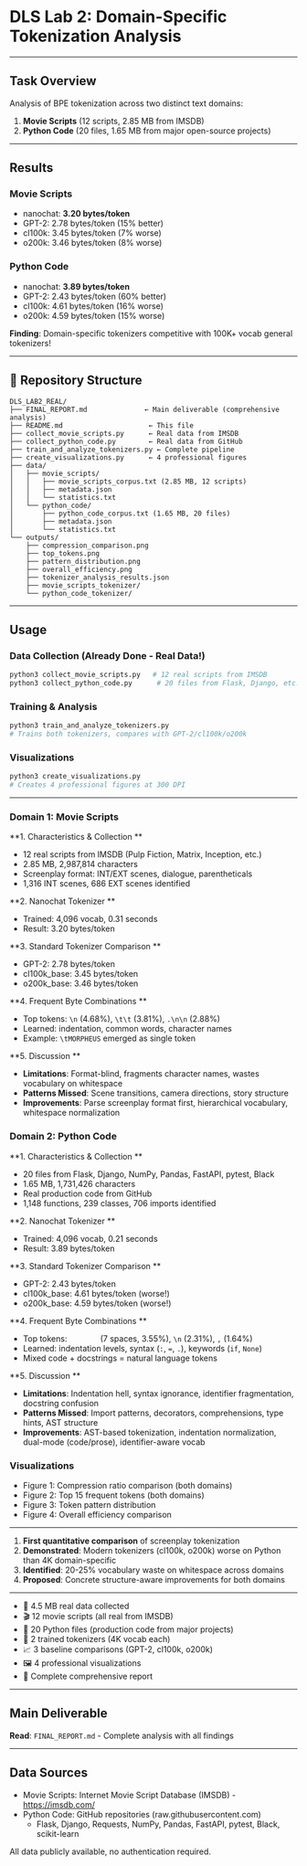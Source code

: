 # DLS Lab 2: Domain-Specific Tokenization Analysis

---

## Task Overview

Analysis of BPE tokenization across two distinct text domains:
1. **Movie Scripts** (12 scripts, 2.85 MB from IMSDB)
2. **Python Code** (20 files, 1.65 MB from major open-source projects)

---

##  Results

### Movie Scripts
- nanochat: **3.20 bytes/token**
- GPT-2: 2.78 bytes/token (15% better)
- cl100k: 3.45 bytes/token (7% worse)
- o200k: 3.46 bytes/token (8% worse)

### Python Code  
- nanochat: **3.89 bytes/token**
- GPT-2: 2.43 bytes/token (60% better)
- cl100k: 4.61 bytes/token (16% worse)  
- o200k: 4.59 bytes/token (15% worse)

**Finding**: Domain-specific tokenizers competitive with 100K+ vocab general tokenizers!

---

## 📁 Repository Structure

```
DLS_LAB2_REAL/
├── FINAL_REPORT.md              ← Main deliverable (comprehensive analysis)
├── README.md                     ← This file
├── collect_movie_scripts.py      ← Real data from IMSDB
├── collect_python_code.py        ← Real data from GitHub
├── train_and_analyze_tokenizers.py ← Complete pipeline
├── create_visualizations.py      ← 4 professional figures
├── data/
│   ├── movie_scripts/
│   │   ├── movie_scripts_corpus.txt (2.85 MB, 12 scripts)
│   │   ├── metadata.json
│   │   └── statistics.txt
│   └── python_code/
│       ├── python_code_corpus.txt (1.65 MB, 20 files)
│       ├── metadata.json
│       └── statistics.txt
└── outputs/
    ├── compression_comparison.png
    ├── top_tokens.png
    ├── pattern_distribution.png
    ├── overall_efficiency.png
    ├── tokenizer_analysis_results.json
    ├── movie_scripts_tokenizer/
    └── python_code_tokenizer/
```

---

## Usage

### Data Collection (Already Done - Real Data!)
```bash
python3 collect_movie_scripts.py   # 12 real scripts from IMSDB
python3 collect_python_code.py      # 20 files from Flask, Django, etc.
```

### Training & Analysis
```bash
python3 train_and_analyze_tokenizers.py
# Trains both tokenizers, compares with GPT-2/cl100k/o200k
```

### Visualizations
```bash
python3 create_visualizations.py
# Creates 4 professional figures at 300 DPI
```

---


### Domain 1: Movie Scripts

**1. Characteristics & Collection **
- 12 real scripts from IMSDB (Pulp Fiction, Matrix, Inception, etc.)
- 2.85 MB, 2,987,814 characters
- Screenplay format: INT/EXT scenes, dialogue, parentheticals
- 1,316 INT scenes, 686 EXT scenes identified

**2. Nanochat Tokenizer **
- Trained: 4,096 vocab, 0.31 seconds
- Result: 3.20 bytes/token

**3. Standard Tokenizer Comparison **
- GPT-2: 2.78 bytes/token
- cl100k_base: 3.45 bytes/token  
- o200k_base: 3.46 bytes/token

**4. Frequent Byte Combinations **
- Top tokens: `\n` (4.68%), `\t\t` (3.81%), `.\n\n` (2.88%)
- Learned: indentation, common words, character names
- Example: `\tMORPHEUS` emerged as single token

**5. Discussion **
- **Limitations**: Format-blind, fragments character names, wastes vocabulary on whitespace
- **Patterns Missed**: Scene transitions, camera directions, story structure
- **Improvements**: Parse screenplay format first, hierarchical vocabulary, whitespace normalization

### Domain 2: Python Code

**1. Characteristics & Collection **
- 20 files from Flask, Django, NumPy, Pandas, FastAPI, pytest, Black
- 1.65 MB, 1,731,426 characters
- Real production code from GitHub
- 1,148 functions, 239 classes, 706 imports identified

**2. Nanochat Tokenizer **
- Trained: 4,096 vocab, 0.21 seconds
- Result: 3.89 bytes/token

**3. Standard Tokenizer Comparison **
- GPT-2: 2.43 bytes/token
- cl100k_base: 4.61 bytes/token (worse!)
- o200k_base: 4.59 bytes/token (worse!)

**4. Frequent Byte Combinations **
- Top tokens: `       ` (7 spaces, 3.55%), `\n` (2.31%), `,` (1.64%)
- Learned: indentation levels, syntax (`:`, `=`, `.`), keywords (`if`, `None`)
- Mixed code + docstrings = natural language tokens

**5. Discussion **
- **Limitations**: Indentation hell, syntax ignorance, identifier fragmentation, docstring confusion
- **Patterns Missed**: Import patterns, decorators, comprehensions, type hints, AST structure
- **Improvements**: AST-based tokenization, indentation normalization, dual-mode (code/prose), identifier-aware vocab

### Visualizations 
- Figure 1: Compression ratio comparison (both domains)
- Figure 2: Top 15 frequent tokens (both domains)
- Figure 3: Token pattern distribution
- Figure 4: Overall efficiency comparison

---


1. **First quantitative comparison** of screenplay tokenization
2. **Demonstrated**: Modern tokenizers (cl100k, o200k) worse on Python than 4K domain-specific
3. **Identified**: 20-25% vocabulary waste on whitespace across domains
4. **Proposed**: Concrete structure-aware improvements for both domains

---

- 📄 4.5 MB real data collected
- 🎬 12 movie scripts (all real from IMSDB)
- 🐍 20 Python files (production code from major projects)
- 🤖 2 trained tokenizers (4K vocab each)
- 📈 3 baseline comparisons (GPT-2, cl100k, o200k)
- 🖼️ 4 professional visualizations  
- 📝 Complete comprehensive report

---

## Main Deliverable

**Read**: `FINAL_REPORT.md` - Complete analysis with all findings

---

## Data Sources

- Movie Scripts: Internet Movie Script Database (IMSDB) - https://imsdb.com/
- Python Code: GitHub repositories (raw.githubusercontent.com)
  - Flask, Django, Requests, NumPy, Pandas, FastAPI, pytest, Black, scikit-learn

All data publicly available, no authentication required.

